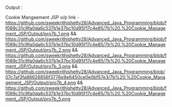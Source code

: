 Output :

Cookie Mangaement JSP o/p link - https://github.com/sweekrithishetty28/Advanced_Java_Programming/blob/ff089c31c9fa0da6c537b1e37bc10d95f17c4e85/7b%20.%20Cookie_Management_JSP/Output/pro7b_1.png && https://github.com/sweekrithishetty28/Advanced_Java_Programming/blob/ff089c31c9fa0da6c537b1e37bc10d95f17c4e85/7b%20.%20Cookie_Management_JSP/Output/pro7b_2.png && https://github.com/sweekrithishetty28/Advanced_Java_Programming/blob/ff089c31c9fa0da6c537b1e37bc10d95f17c4e85/7b%20.%20Cookie_Management_JSP/Output/pro7b_3.png && https://github.com/sweekrithishetty28/Advanced_Java_Programming/blob/07c7af3fa86626856f3776e9e6450ce0e0bf57e3/7b%20.%20Cookie_Management_JSP/Output/pro7b_4.png && https://github.com/sweekrithishetty28/Advanced_Java_Programming/blob/ff089c31c9fa0da6c537b1e37bc10d95f17c4e85/7b%20.%20Cookie_Management_JSP/Output/pro7b_5.png